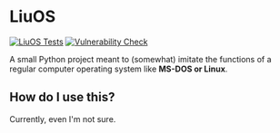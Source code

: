 # LiuOS
[![LiuOS Tests](https://github.com/LiuWoodsCode/LiuOS/actions/workflows/python-package.yml/badge.svg?branch=main)](https://github.com/LiuWoodsCode/LiuOS/actions/workflows/python-package.yml) [![Vulnerability Check](https://github.com/LiuWoodsCode/LiuOS/actions/workflows/codeql.yml/badge.svg)](https://github.com/LiuWoodsCode/LiuOS/actions/workflows/codeql.yml)
  
A small Python project meant to (somewhat) imitate the functions of a regular computer operating system like **MS-DOS or Linux**.
## How do I use this?
Currently, even I'm not sure.
